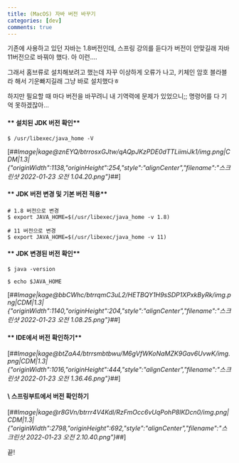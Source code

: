 ```yaml
---
title: (MacOS) 자바 버전 바꾸기
categories: [dev]
comments: true
---
```


기존에 사용하고 있던 자바는 1.8버전인데, 스프링 강의를 듣다가 버전이 안맞길래 자바 11버전으로 바꿔야 했다. 아 이런....

그래서 홈브류로 설치해보려고 했는데 자꾸 이상하게 오류가 나고, 키체인 암호 블라블라 해서 기운빠지길래 그냥 바로 설치했다ㅎ

하지만 필요할 때 마다 버전을 바꾸려니 내 기역력에 문제가 있었으니;; 명령어를 다 기억 못하겠잖아...

#### ** 설치된 JDK 버전 확인**

```
$ /usr/libexec/java_home -V
```

[##_Image|kage@znEYQ/btrrosxGJtw/qAQpJKzPDE0dTTLiimiJk1/img.png|CDM|1.3|{"originWidth":1138,"originHeight":254,"style":"alignCenter","filename":"스크린샷 2022-01-23 오전 1.04.20.png"}_##]

#### ** JDK 버전 변경 및 기본 버전 적용**

```
# 1.8 버전으로 변경
$ export JAVA_HOME=$(/usr/libexec/java_home -v 1.8)

# 11 버전으로 변경
$ export JAVA_HOME=$(/usr/libexec/java_home -v 11)
```

#### ** JDK 변경된 버전 확인**

```
$ java -version

$ echo $JAVA_HOME
```

[##_Image|kage@bbCWhc/btrrqmC3uL2/HETBQY1H9sSDP1XPxkByRk/img.png|CDM|1.3|{"originWidth":1140,"originHeight":204,"style":"alignCenter","filename":"스크린샷 2022-01-23 오전 1.08.25.png"}_##]

#### ** IDE에서 버전 확인하기**

[##_Image|kage@btZaA4/btrrsmbtbwu/M6gVfWKoNaMZK9Gav6UvwK/img.png|CDM|1.3|{"originWidth":1016,"originHeight":444,"style":"alignCenter","filename":"스크린샷 2022-01-23 오전 1.36.46.png"}_##]

#### **\ 스프링부트에서 버전 확인하기**

[##_Image|kage@r8GVn/btrrr4V4Kdl/RzFmOcc6vUqPohP8lKDcn0/img.png|CDM|1.3|{"originWidth":2798,"originHeight":692,"style":"alignCenter","filename":"스크린샷 2022-01-23 오전 2.10.40.png"}_##]

끝!